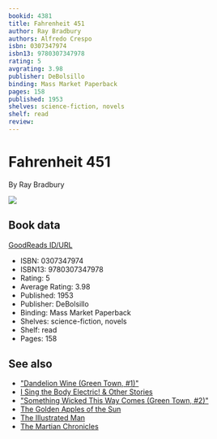 ```yaml
---
bookid: 4381
title: Fahrenheit 451
author: Ray Bradbury
authors: Alfredo Crespo
isbn: 0307347974
isbn13: 9780307347978
rating: 5
avgrating: 3.98
publisher: DeBolsillo
binding: Mass Market Paperback
pages: 158
published: 1953
shelves: science-fiction, novels
shelf: read
review: 
---
```


# Fahrenheit 451

By Ray Bradbury

![](https://i.gr-assets.com/images/S/compressed.photo.goodreads.com/books/1351643740l/4381.jpg)

## Book data

[GoodReads ID/URL](https://www.goodreads.com/book/show/4381)

- ISBN: 0307347974
- ISBN13: 9780307347978
- Rating: 5
- Average Rating: 3.98
- Published: 1953
- Publisher: DeBolsillo
- Binding: Mass Market Paperback
- Shelves: science-fiction, novels
- Shelf: read
- Pages: 158


## See also

- ["Dandelion Wine (Green Town, #1)"](Dandelion_Wine_Green_Town__1.md)
- [I Sing the Body Electric! & Other Stories](I_Sing_the_Body_Electric!_and_Other_Stories.md)
- ["Something Wicked This Way Comes (Green Town, #2)"](Something_Wicked_This_Way_Comes_Green_Town__2.md)
- [The Golden Apples of the Sun](The_Golden_Apples_of_the_Sun.md)
- [The Illustrated Man](The_Illustrated_Man.md)
- [The Martian Chronicles](The_Martian_Chronicles.md)

